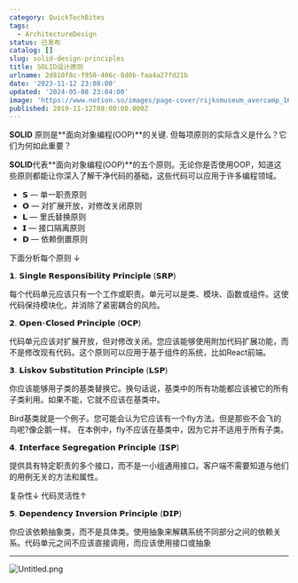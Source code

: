 ```yaml
---
category: QuickTechBites
tags:
  - ArchitectureDesign
status: 已发布
catalog: []
slug: solid-design-principles
title: SOLID设计原则
urlname: 2d810f8c-f950-406c-8d0b-faa4a27fd21b
date: '2023-11-12 23:08:00'
updated: '2024-05-08 23:04:00'
image: 'https://www.notion.so/images/page-cover/rijksmuseum_avercamp_1620.jpg'
published: 2019-11-12T08:00:00.000Z
---
```


**SOLID** 原则是**面向对象编程(OOP)**的关键. 但每项原则的实际含义是什么？它们为何如此重要？


**SOLID**代表**面向对象编程(OOP)**的五个原则。无论你是否使用OOP，知道这些原则都能让你深入了解干净代码的基础，这些代码可以应用于许多编程领域。

- 𝗦 — 单一职责原则
- 𝗢 — 对扩展开放，对修改关闭原则
- 𝗟 — 里氏替换原则
- 𝗜 — 接口隔离原则
- 𝗗 — 依赖倒置原则

下面分析每个原则 ↓


𝟭. 𝗦𝗶𝗻𝗴𝗹𝗲 𝗥𝗲𝘀𝗽𝗼𝗻𝘀𝗶𝗯𝗶𝗹𝗶𝘁𝘆 𝗣𝗿𝗶𝗻𝗰𝗶𝗽𝗹𝗲 (𝗦𝗥𝗣)


每个代码单元应该只有一个工作或职责。单元可以是类、模块、函数或组件。这使代码保持模块化，并消除了紧密耦合的风险。


𝟮. 𝗢𝗽𝗲𝗻-𝗖𝗹𝗼𝘀𝗲𝗱 𝗣𝗿𝗶𝗻𝗰𝗶𝗽𝗹𝗲 (𝗢𝗖𝗣)


代码单元应该对扩展开放，但对修改关闭。您应该能够使用附加代码扩展功能，而不是修改现有代码。这个原则可以应用于基于组件的系统，比如React前端。


𝟯. 𝗟𝗶𝘀𝗸𝗼𝘃 𝗦𝘂𝗯𝘀𝘁𝗶𝘁𝘂𝘁𝗶𝗼𝗻 𝗣𝗿𝗶𝗻𝗰𝗶𝗽𝗹𝗲 (𝗟𝗦𝗣)


你应该能够用子类的基类替换它。换句话说，基类中的所有功能都应该被它的所有子类利用。如果不能，它就不应该在基类中。


Bird基类就是一个例子。您可能会认为它应该有一个fly方法。但是那些不会飞的鸟呢?像企鹅一样。
在本例中，fly不应该在基类中，因为它并不适用于所有子类。


𝟰. 𝗜𝗻𝘁𝗲𝗿𝗳𝗮𝗰𝗲 𝗦𝗲𝗴𝗿𝗲𝗴𝗮𝘁𝗶𝗼𝗻 𝗣𝗿𝗶𝗻𝗰𝗶𝗽𝗹𝗲 (𝗜𝗦𝗣)


提供具有特定职责的多个接口，而不是一小组通用接口。客户端不需要知道与他们的用例无关的方法和属性。


复杂性↓
代码灵活性↑


𝟱. 𝗗𝗲𝗽𝗲𝗻𝗱𝗲𝗻𝗰𝘆 𝗜𝗻𝘃𝗲𝗿𝘀𝗶𝗼𝗻 𝗣𝗿𝗶𝗻𝗰𝗶𝗽𝗹𝗲 (𝗗𝗜𝗣)


你应该依赖抽象类，而不是具体类。使用抽象来解耦系统不同部分之间的依赖关系。代码单元之间不应该直接调用，而应该使用接口或抽象


---


![Untitled.png](https://prod-files-secure.s3.us-west-2.amazonaws.com/5d24fe63-e567-4804-86f9-9fdc62e13082/6fc4afd3-478b-4aaf-9884-0a3f8e406a71/Untitled.png?X-Amz-Algorithm=AWS4-HMAC-SHA256&X-Amz-Content-Sha256=UNSIGNED-PAYLOAD&X-Amz-Credential=ASIAZI2LB466WV5HMYF6%2F20250328%2Fus-west-2%2Fs3%2Faws4_request&X-Amz-Date=20250328T213429Z&X-Amz-Expires=3600&X-Amz-Security-Token=IQoJb3JpZ2luX2VjEP7%2F%2F%2F%2F%2F%2F%2F%2F%2F%2FwEaCXVzLXdlc3QtMiJGMEQCIDt2%2BkSIfyXhOum0%2FpFJfKtVX1NCFNBgVPyDIQ4xHbHKAiBUV8OfalQuMCP%2FX63rahjrEcNIaE%2BWziCWpndZ140VTyr%2FAwhnEAAaDDYzNzQyMzE4MzgwNSIMLWl0IXcyeMHTwfS%2BKtwDLc3Z2VvfqLYzLeFr2alShslnpWHHFcMI3Cc0LsYCPqZNBYpvAjwRUZzKGo7yZfWJsDWJsaKoLJonj5et3Nfw6kfm3VFamsPBUXLK3zbrnaVwBV5BJn347MQoKHl8YTxWIrt3h5YKNmLKH7pM2L9WArByNdR2P7fyVjTOHm8vVFNjH01sZMH50bEUJHGClLe5UAk0Uhiw%2BY5ENKGx1r2XE809HGCdrfAj47nW9eQSVeK8NuWzOrtBAha87Iyqsve5EkvVerXG0TkUuqXZuI%2B2Z1QGZHEG5c5lT%2F6Yuvl9YCjoTEqcYlrxKlqIC04qxFQoyTiawnvbqp8g58PBGfOydHpnOttHw6hfPgpFoeYOz79k29pq%2Fp5vT6G1KRgC771vsQwwZQztjKU07VIqey3EUFGS98mSp9MQkt1UJWd6P1Wx4oIjRFRlTRXDukimX3WrKVsx9ep2616oWNhqTlupqnA7DVcoj1hKFq8aP49CtQATHfs%2FEWLeoqc%2B8c1u0%2Fd7rBRUUAjSWF%2FcM9xl%2BxDTbLJpYvvCFM1jWoWa1SA%2FK5JsygIIx1qM5RwRuPFX5KwCXcaaeavP7dAWgk8spVt8d9P5kdIMS4tiKQe11%2FPT1%2Bs6oNApt6TuGJkqUuAwpaicvwY6pgELS4LI3LGQht7lMCDl8qWAXETTnxpWe95XYqpZU%2Bc4JRYIz2XfMlxn%2B%2FQR71moi3zDv0B2VYIM%2F0kOs1p4rzef2Wjv4iO5mSFXvwVdG6Au0ndA8uD6N7M6wkpXFBpYHokY%2FyQKEwMy%2Fivwv5jmSRGj0vwdMFDzXlGKcQTwLWgPcJ1NLvk6atxjKaAScIVrBaKw4Cq3M1K9j0PtC2nB4T4Hd3P4kvi6&X-Amz-Signature=ef17aafa1a4f794637d3e3ba866a3335dd81a188da2b02b991afd34fce6d8b58&X-Amz-SignedHeaders=host&x-id=GetObject)

